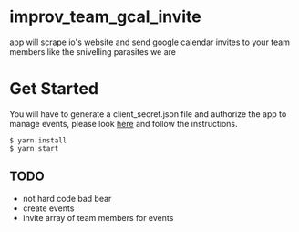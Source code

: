 # improv_team_gcal_invite
app will scrape io's website and send google calendar invites to your team members like the snivelling parasites we are

# Get Started
You will have to generate a client_secret.json file and authorize the app to manage events, please look [here]("https://developers.google.com/calendar/quickstart/nodejs#step_1_turn_on_the_api_name") and follow the instructions.

```
$ yarn install
$ yarn start
```

## TODO
* not hard code bad bear
* create events
* invite array of team members for events
